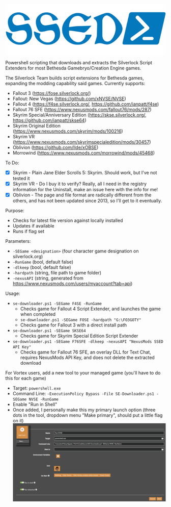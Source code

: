 ![SSED Logo](SSED-Logo.png)

Powershell scripting that downloads and extracts the Silverlock Script Extenders for most Bethesda Gamebryo/Creation Engine games.

The Silverlock Team builds script extensions for Bethesda games, expanding the modding capability said games.
Currently supports:
- Fallout 3 (https://fose.silverlock.org/)
- Fallout: New Vegas (https://github.com/xNVSE/NVSE)
- Fallout 4 (https://f4se.silverlock.org/, https://github.com/ianpatt/f4se)
- Fallout 76 SFE (https://www.nexusmods.com/fallout76/mods/287)
- Skyrim Special/Anniversary Edition (https://skse.silverlock.org/, https://github.com/ianpatt/skse64)
- Skyrim Original Edition (https://www.nexusmods.com/skyrim/mods/100216)
- Skyrim VR (https://www.nexusmods.com/skyrimspecialedition/mods/30457)
- Oblivion (https://github.com/llde/xOBSE)
- Morrowind (https://www.nexusmods.com/morrowind/mods/45468)
    
To Do:
- [x] Skyrim - Plain Jane Elder Scrolls 5: Skyrim.  Should work, but I've not tested it
- [x] Skyrim VR - Do I buy it to verify? Really, all I need in the registry information for the Uninstall, make an issue here with the info for me!
- [x] Oblivion - The page and file format are radically different from the others, and has not been updated since 2013, so I'll get to it eventually.

Purpose:
- Checks for latest file version against locally installed
- Updates if available
- Runs if flag set

Parameters:
- `-SEGame <designation>` (four character game designation on silverlock.org)
- `-RunGame` (bool, default false)
- `-dlkeep` (bool, default false)
- `-hardpath` (string, file path to game folder)
- `-nexusAPI` (string, generated from https://www.nexusmods.com/users/myaccount?tab=api)

Usage:
- `se-downloader.ps1 -SEGame F4SE -RunGame`
  - Checks game for Fallout 4 Script Extender, and launches the game when completed
  - `se-downloader.ps1 -SEGame FOSE -hardpath "G:\FO3GOTY"`
  - Checks game for Fallout 3 with a direct install path
- `se-downloader.ps1 -SEGame SKSE64`
  - Checks game for Skyrim Special Edition Script Extender
- `se-downloader.ps1 -SEGame F76SFE -dlkeep -nexusAPI "NexusMods SSED API Key"`
  - Checks game for Fallout 76 SFE, an overlay DLL for Text Chat, requires NexusMods API Key, and does not delete the extracted download

For Vortex users, add a new tool to your managed game (you'll have to do this for each game)
- Target: `powershell.exe`
- Command Line: `-ExecutionPolicy Bypass -File SE-Downloader.ps1 -SEGame NVSE -RunGame`
- Enable "Run in Shell"
- Once added, I personally make this my primary launch option (three dots in the tool, dropdown menu "Make primary", should put a little flag on it)
![Add a tool to Vortex](vortex-addtool.png)
